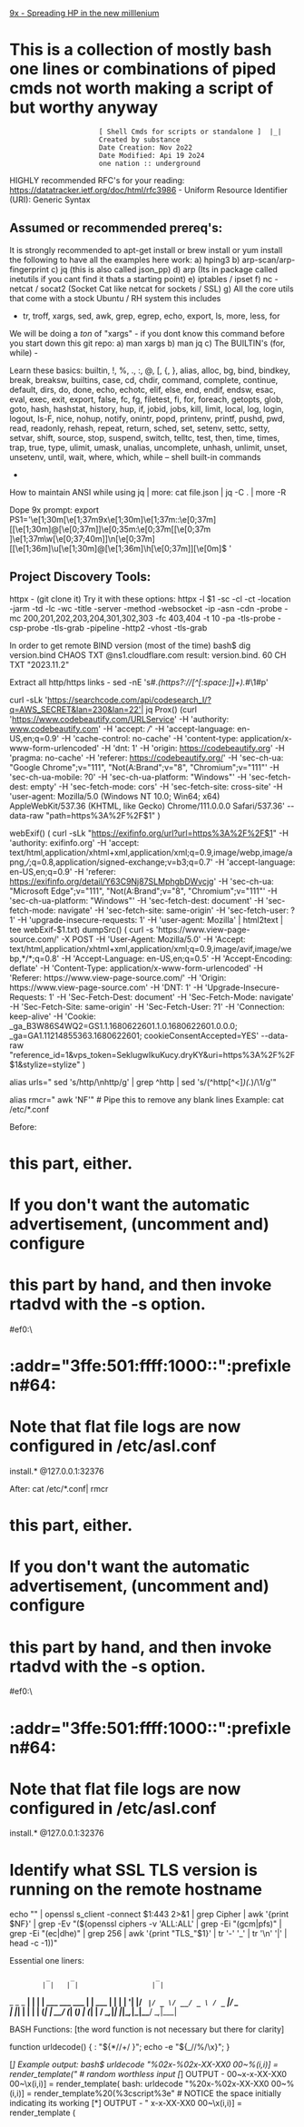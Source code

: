   [9x - Spreading HP in the new milllenium](https://miro.medium.com/v2/resize:fit:1400/format:webp/1*FmCCE0TRNukHhb576NF4VQ.jpeg)


# This is a collection of mostly bash one lines or combinations of piped cmds not worth making a script of but worthy anyway
                                                                         
                          [ Shell Cmds for scripts or standalone ]  |_|            
                          Created by substance
                          Date Creation: Nov 2o22
                          Date Modified: Api 19 2o24
                          one nation :: underground
                                                                                                                                
HIGHLY recommended RFC's for your reading:
https://datatracker.ietf.org/doc/html/rfc3986 -  Uniform Resource Identifier (URI): Generic Syntax

Assumed or recommended prereq's:
--------------------------------
It is strongly recommended to apt-get install or brew install or yum install the following to have all the examples here work:
a) hping3
b) arp-scan/arp-fingerprint
c) jq (this is also called json_pp)
d) arp (Its in package called inetutils if you cant find it  thats a starting point)
e) iptables / ipset
f) nc - netcat  / socat2 (Socket Cat like netcat for sockets / SSL)
g) All the core utils that come with a stock Ubuntu / RH system this includes
  -  tr, troff, xargs, sed, awk, grep, egrep, echo, export, ls, more, less, for

We will be doing a *ton* of "xargs" - if you dont know this command before you start down this git repo:
a)  man xargs
b)  man jq
c)  The BUILTIN's (for, while) - 

Learn these basics:
     builtin, !, %, ., :, @, [, {, }, alias, alloc, bg, bind, bindkey, break, breaksw, builtins, case, cd, chdir, command,
     complete, continue, default, dirs, do, done, echo, echotc, elif, else, end, endif, endsw, esac, eval, exec, exit,
     export, false, fc, fg, filetest, fi, for, foreach, getopts, glob, goto, hash, hashstat, history, hup, if, jobid, jobs,
     kill, limit, local, log, login, logout, ls-F, nice, nohup, notify, onintr, popd, printenv, printf, pushd, pwd, read, 
     readonly, rehash, repeat, return, sched, set, setenv, settc, setty, setvar, shift, source, stop, suspend, switch, 
     telltc, test, then, time, times, trap, true, type, ulimit, umask, unalias, uncomplete, unhash, unlimit, unset, 
     unsetenv, until, wait, where, which, while – shell built-in commands

-

How to maintain ANSI while using jq | more:
cat file.json | jq -C . | more -R


Dope 9x prompt:
export PS1='\e[1;30m[\e[1;37m9x\e[1;30m]\e[1;37m::\e[0;37m\][\[\e[1;30m\]\@\[\e[0;37m\]]\e[0;35m:\e[0;37m[\[\e[0;37m\
]\e[1;37m\w\[\e[0;37;40m\]]\n\[\e[0;37m\][\[\e[1;36m\]\u\[\e[1;30m\]@\[\e[1;36m\]\h\[\e[0;37m\]]\[\e[0m\]\$ '

Project Discovery Tools:
-----------------------
httpx - (git clone it)
Try it with these options:
httpx -l $1 -sc -cl -ct -location -jarm -td -lc -wc -title -server  -method -websocket -ip  -asn -cdn -probe -mc 200,201,202,203,204,301,302,303 -fc 403,404 -t 10 -pa -tls-probe -csp-probe -tls-grab -pipeline -http2 -vhost -tls-grab


In order to get remote BIND version (most of the time)
bash$ dig version.bind CHAOS TXT @ns1.cloudflare.com
result: version.bind.		60	CH	TXT	"2023.11.2"



Extract all http/https links - sed -nE 's#.*(https?://[^[:space:]]+).*#\1#p' 

curl -sLk 'https://searchcode.com/api/codesearch_I/?q=AWS_SECRET&lan=230&lan=22'| jq
Prox() (curl 'https://www.codebeautify.com/URLService'   -H 'authority: www.codebeautify.com'   -H 'accept: */*'   -H 'accept-language: en-US,en;q=0.9'   -H 'cache-control: no-cache'   -H 'content-type: application/x-www-form-urlencoded'   -H 'dnt: 1'   -H 'origin: https://codebeautify.org'   -H 'pragma: no-cache'   -H 'referer: https://codebeautify.org/'   -H 'sec-ch-ua: "Google Chrome";v="111", "Not(A:Brand";v="8", "Chromium";v="111"'   -H 'sec-ch-ua-mobile: ?0'   -H 'sec-ch-ua-platform: "Windows"'   -H 'sec-fetch-dest: empty'   -H 'sec-fetch-mode: cors'   -H 'sec-fetch-site: cross-site'   -H 'user-agent: Mozilla/5.0 (Windows NT 10.0; Win64; x64) AppleWebKit/537.36 (KHTML, like Gecko) Chrome/111.0.0.0 Safari/537.36'   --data-raw "path=https%3A%2F%2F$1" )

webExif() ( curl -sLk "https://exifinfo.org/url?url=https%3A%2F%2F$1"   -H 'authority: exifinfo.org'   -H 'accept: text/html,application/xhtml+xml,application/xml;q=0.9,image/webp,image/apng,*/*;q=0.8,application/signed-exchange;v=b3;q=0.7'   -H 'accept-language: en-US,en;q=0.9'   -H 'referer: https://exifinfo.org/detail/Y63C9Nj87SLMphgbDWvcjg'   -H 'sec-ch-ua: "Microsoft Edge";v="111", "Not(A:Brand";v="8", "Chromium";v="111"'   -H 'sec-ch-ua-platform: "Windows"'   -H 'sec-fetch-dest: document'   -H 'sec-fetch-mode: navigate'   -H 'sec-fetch-site: same-origin'   -H 'sec-fetch-user: ?1'   -H 'upgrade-insecure-requests: 1'   -H 'user-agent: Mozilla' | html2text | tee webExif-$1.txt)
dumpSrc() ( curl -s 'https://www.view-page-source.com/' -X POST -H 'User-Agent: Mozilla/5.0' -H 'Accept: text/html,application/xhtml+xml,application/xml;q=0.9,image/avif,image/webp,*/*;q=0.8' -H 'Accept-Language: en-US,en;q=0.5' -H 'Accept-Encoding: deflate' -H 'Content-Type: application/x-www-form-urlencoded' -H 'Referer: https://www.view-page-source.com/' -H 'Origin: https://www.view-page-source.com' -H 'DNT: 1' -H 'Upgrade-Insecure-Requests: 1' -H 'Sec-Fetch-Dest: document' -H 'Sec-Fetch-Mode: navigate' -H 'Sec-Fetch-Site: same-origin' -H 'Sec-Fetch-User: ?1' -H 'Connection: keep-alive' -H 'Cookie: _ga_B3W86S4WQ2=GS1.1.1680622601.1.0.1680622601.0.0.0; _ga=GA1.11214855363.1680622601; cookieConsentAccepted=YES' --data-raw "reference_id=1&vps_token=SeklugwIkuKucy.dryKY&uri=https%3A%2F%2F$1&stylize=stylize" )

alias urls=" sed 's/http/\nhttp/g' | grep ^http | sed 's/\(^http[^<]*\)\(.*\)/\1/g'"


alias rmcr=" awk 'NF'" # Pipe this to remove any blank lines
Example:
cat /etc/*.conf

Before:
#   this part, either.
#   If you don't want the automatic advertisement, (uncomment and) configure
#   this part by hand, and then invoke rtadvd with the -s option.
 
#ef0:\
#	:addr="3ffe:501:ffff:1000::":prefixlen#64:
# Note that flat file logs are now configured in /etc/asl.conf

install.*						@127.0.0.1:32376

After: cat /etc/*.conf| rmcr 
#   this part, either.
#   If you don't want the automatic advertisement, (uncomment and) configure
#   this part by hand, and then invoke rtadvd with the -s option.
#ef0:\
#	:addr="3ffe:501:ffff:1000::":prefixlen#64:
# Note that flat file logs are now configured in /etc/asl.conf
install.*						@127.0.0.1:32376




# Identify what SSL TLS version is running on the remote hostname
echo "" | openssl s_client -connect $1:443 2>&1 | grep Cipher | awk '{print $NF}' | grep -Ev "($(openssl ciphers -v 'ALL:ALL' | grep -Ei "(gcm|pfs)" | grep -Ei "(ec|dhe)" | grep 256 | awk '{print "TLS_"$1}' | tr '-' '_' | tr '\n' '|' | head -c -1))"
 

Essential one liners:

             _     _                    _      
            | |   | |                  | |     
  _   _ _ __| | __| | ___  ___ ___   __| | ___ 
 | | | | '__| |/ _` |/ _ \/ __/ _ \ / _` |/ _ \
 | |_| | |  | | (_| |  __/ (_| (_) | (_| |  __/
  \__,_|_|  |_|\__,_|\___|\___\___/ \__,_|\___|
                                          
BASH Functions: [the word function is not necessary but there for clarity]

function urldecode() { : "${*//+/ }"; echo -e "${_//%/\\x}"; }

[*] Example output:
bash$ urldecode  "%02x-%02x-XX-XX0 00~%(i,i)] = render_template("  # random worthless input
[*] OUTPUT - 00~x-x-XX-XX0 00~\x(i,i)] = render_template(
bash: urldecode  "%20x-%02x-XX-XX0 00~%(i,i)] = render_template%20(%3cscript%3e" # NOTICE the space initially indicating its working
[*] OUTPUT - " x-x-XX-XX0 00~\x(i,i)] = render_template (<script>"

[*] Explained: 
The substitution ${*//+/ } replaces all + characters with spaces in the input string, as + is often used to encode spaces in URLs. 
This substitution is stored in the default variable _.
The echo -e "${_//%/\\x}" part then processes percent-encoded characters. It replaces each % with \x, which echo -e interprets as 
introducing a hexadecimal byte. The result is the original, URL-decoded string printed to stdout.

        -------______________________________________~~~~~~~~~~~~~~~~~ [ URL-CODING ] -------______________________________________~~~~~~~~~~~~~~~~~


             _                          _      
            | |                        | |     
  _   _ _ __| | ___ _ __   ___ ___   __| | ___ 
 | | | | '__| |/ _ \ '_ \ / __/ _ \ / _` |/ _ \
 | |_| | |  | |  __/ | | | (_| (_) | (_| |  __/
  \__,_|_|  |_|\___|_| |_|\___\___/ \__,_|\___|
    BASH Functions: [the word function is not necessary but there for clarity]

Bash One-Liner to urlencode just the special chars:
--------------------------------
urlencode() { local string="${1}"; 
local strlen=${#string};
local encoded=""; 
local pos c o; for (( pos=0 ; pos<strlen ; pos++ )); 
do c=${string:$pos:1}; case "$c" in [-_.~a-zA-Z0-9] ) 
o="${c}" ;; * )
printf -v o '%%%02x' "'$c";    esac; e
ncoded+="${o}";   
done;      echo "${encoded}"| sed 's/\./%2e/g';      }

bash$ urlencode https://www.tranceattic.com
[*] OUTPUT [*] https%3a%2f%2fwww%2etranceattic%2ecom

        ___
       __H__
 ___ ___[)]_____ ___ ___  {1.7.9.3#dev}
|_ -| . [(]     | .'| . |
|___|_  [(]_|_|_|__,|  _|
      |_|V...       |_|   https://sqlmap.org
[*] Recommended options:

sqlmap --url "https://tiatrue.com/admin.php?target=recover_password&valid=0" --dbms=mysql --random-agent --level 3 -a
Note: The goal is to find a dynamic parameter or multiple and run sqlmap on that.  As seen above.


One thing you best keep in mind: chmods for .ssh
SSH Permissions
File	Permission (octal)	Permission (string)
   .ssh	700	drwx------
   id_rsa (private key)	400	r-------
   id_rsa_pub (public key)	644	rw-r-r-

------- 
If you are using Darwin OSX command line and you are getting funky chars prefixing and appending to the paste:

The characters [200~ and ~ that you're seeing when pasting into the terminal are known as "bracketed paste mode"
markers. They're intended to let the terminal application know that a block of text is being pasted in, which 
can change how the text is processed. However, not all terminal emulators handle this mode seamlessly, especially 
when pasting commands that are expected to be executed immediately.

Place this at the end of .bashrc for each local user -

bind 'set enable-bracketed-paste off'

What your facing is called "Bracketed Paste Mode"
After running this command, try pasting your command again. 
----


prefix https:// with ...  | sed 's/^/https:\/\/&/'
In this command, your_command is a placeholder for whatever command you're using to generate the list of hostnames. The sedeplacement pattern refers to the entire portion of the pattern space that matched, which, in this case, is the start of the line, so nothing is actually being replaced—instead, https:// is being added before each line.


